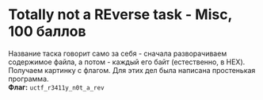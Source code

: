 # Totally not a REverse task - Misc, 100 баллов
Название таска говорит само за себя - сначала разворачиваем содержимое файла, а потом - каждый его байт (естественно, в HEX). Получаем картинку с флагом. Для этих дел была написана простенькая программа. <br>
**Флаг:** `uctf_r3411y_n0t_a_rev`
